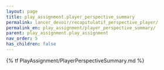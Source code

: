 ```yaml
---
layout: page
title: play_assignment.player_perspective_summary
permalink: lancer_devoir/recapitulatif_perspective_player/
permalink_en: play_assignment/player_perspective_summary/
parent: play_assignment.play_assignment
nav_order: 5
has_children: false
---
```


{% tf PlayAssignment/PlayerPerspectiveSummary.md %}